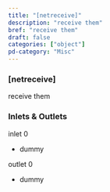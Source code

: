 ```yaml
---
title: "[netreceive]"
description: "receive them"
bref: "receive them"
draft: false
categories: ["object"]
pd-category: "Misc"
---
```


### [netreceive]

receive them

### Inlets & Outlets

inlet 0

 - dummy

outlet 0

 - dummy
 
